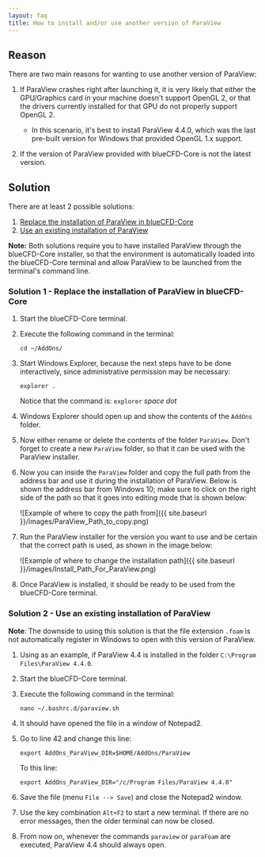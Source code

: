 ```yaml
---
layout: faq
title: How to install and/or use another version of ParaView
---
```



## Reason

There are two main reasons for wanting to use another version of ParaView:

 1. If ParaView crashes right after launching it, it is very likely that either
    the GPU/Graphics card in your machine doesn't support OpenGL 2, or that
    the drivers currently installed for that GPU do not properly support
    OpenGL 2.

    * In this scenario, it's best to install ParaView 4.4.0, which was the last
      pre-built version for Windows that provided OpenGL 1.x support.

 2. If the version of ParaView provided with blueCFD-Core is not the latest
    version.


## Solution

There are at least 2 possible solutions:

 1. [Replace the installation of ParaView in blueCFD-Core](#solution-1---replace-the-installation-of-paraview-in-bluecfd-core)
 2. [Use an existing installation of ParaView](#solution-2---use-an-existing-installation-of-paraview)

**Note:** Both solutions require you to have installed ParaView through the
blueCFD-Core installer, so that the environment is automatically loaded into
the blueCFD-Core terminal and allow ParaView to be launched from the terminal's
command line.


### Solution 1 - Replace the installation of ParaView in blueCFD-Core

 1. Start the blueCFD-Core terminal.

 2. Execute the following command in the terminal:

    ```
    cd ~/AddOns/
    ```

 3. Start Windows Explorer, because the next steps have to be done
    interactively, since administrative permission may be necessary:

    ```
    explorer .
    ```

    Notice that the command is: `explorer` _space_ _dot_

 4. Windows Explorer should open up and show the contents of the `AddOns`
    folder.

 5. Now either rename or delete the contents of the folder `ParaView`. Don't
    forget to create a new `ParaView` folder, so that it can be used with the
    ParaView installer.

 6. Now you can inside the `ParaView` folder and copy the full path from the
    address bar and use it during the installation of ParaView. Below is shown
    the address bar from Windows 10; make sure to click on the right side of
    the path so that it goes into editing mode that is shown below:

    ![Example of where to copy the path from]({{ site.baseurl }}/images/ParaView_Path_to_copy.png)

 7. Run the ParaView installer for the version you want to use and be certain
    that the correct path is used, as shown in the image below:

    ![Example of where to change the installation path]({{ site.baseurl }}/images/Install_Path_For_ParaView.png)

 8. Once ParaView is installed, it should be ready to be used from the
    blueCFD-Core terminal.


### Solution 2 - Use an existing installation of ParaView

**Note**: The downside to using this solution is that the file extension
`.foam` is not automatically register in Windows to open with this version of
ParaView.

 1. Using as an example, if ParaView 4.4 is installed in the folder
    `C:\Program Files\ParaView 4.4.0`.

 2. Start the blueCFD-Core terminal.

 3. Execute the following command in the terminal:

    ```
    nano ~/.bashrc.d/paraview.sh
    ```

 4. It should have opened the file in a window of Notepad2.

 5. Go to line 42 and change this line:

    ```
    export AddOns_ParaView_DIR=$HOME/AddOns/ParaView
    ```

    To this line:

    ```
    export AddOns_ParaView_DIR="/c/Program Files/ParaView 4.4.0"
    ```

 6. Save the file (menu `File --> Save`) and close the Notepad2 window.

 7. Use the key combination `Alt+F2` to start a new terminal. If there are no
    error messages, then the older terminal can now be closed.

 8. From now on, whenever the commands `paraview` or `paraFoam` are executed,
    ParaView 4.4 should always open.
